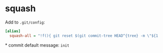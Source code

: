 # squash

Add to `.git/config`:

```cfg
[alias]
  squash-all = "!f(){ git reset $(git commit-tree HEAD^{tree} -m \"${1:-init}\");};f"
```

\* commit default message: `init`
